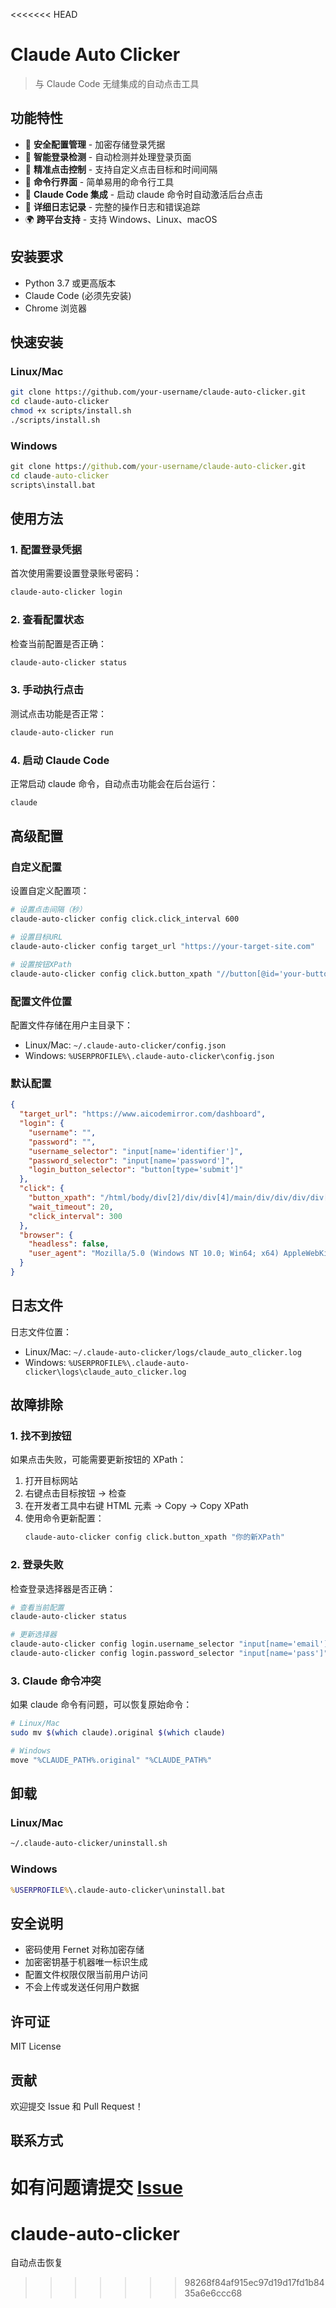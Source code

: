 <<<<<<< HEAD
# Claude Auto Clicker

> 与 Claude Code 无缝集成的自动点击工具

## 功能特性

- 🔐 **安全配置管理** - 加密存储登录凭据
- 🤖 **智能登录检测** - 自动检测并处理登录页面
- 🎯 **精准点击控制** - 支持自定义点击目标和时间间隔
- 🔧 **命令行界面** - 简单易用的命令行工具
- 🚀 **Claude Code 集成** - 启动 claude 命令时自动激活后台点击
- 📝 **详细日志记录** - 完整的操作日志和错误追踪
- 🌍 **跨平台支持** - 支持 Windows、Linux、macOS

## 安装要求

- Python 3.7 或更高版本
- Claude Code (必须先安装)
- Chrome 浏览器

## 快速安装

### Linux/Mac

```bash
git clone https://github.com/your-username/claude-auto-clicker.git
cd claude-auto-clicker
chmod +x scripts/install.sh
./scripts/install.sh
```

### Windows

```cmd
git clone https://github.com/your-username/claude-auto-clicker.git
cd claude-auto-clicker
scripts\install.bat
```

## 使用方法

### 1. 配置登录凭据

首次使用需要设置登录账号密码：

```bash
claude-auto-clicker login
```

### 2. 查看配置状态

检查当前配置是否正确：

```bash
claude-auto-clicker status
```

### 3. 手动执行点击

测试点击功能是否正常：

```bash
claude-auto-clicker run
```

### 4. 启动 Claude Code

正常启动 claude 命令，自动点击功能会在后台运行：

```bash
claude
```

## 高级配置

### 自定义配置

设置自定义配置项：

```bash
# 设置点击间隔（秒）
claude-auto-clicker config click.click_interval 600

# 设置目标URL
claude-auto-clicker config target_url "https://your-target-site.com"

# 设置按钮XPath
claude-auto-clicker config click.button_xpath "//button[@id='your-button']"
```

### 配置文件位置

配置文件存储在用户主目录下：
- Linux/Mac: `~/.claude-auto-clicker/config.json`
- Windows: `%USERPROFILE%\.claude-auto-clicker\config.json`

### 默认配置

```json
{
  "target_url": "https://www.aicodemirror.com/dashboard",
  "login": {
    "username": "",
    "password": "",
    "username_selector": "input[name='identifier']",
    "password_selector": "input[name='password']",
    "login_button_selector": "button[type='submit']"
  },
  "click": {
    "button_xpath": "/html/body/div[2]/div/div[4]/main/div/div/div/div[2]/div[2]/div[1]/div[2]/div/div[5]/button",
    "wait_timeout": 20,
    "click_interval": 300
  },
  "browser": {
    "headless": false,
    "user_agent": "Mozilla/5.0 (Windows NT 10.0; Win64; x64) AppleWebKit/537.36"
  }
}
```

## 日志文件

日志文件位置：
- Linux/Mac: `~/.claude-auto-clicker/logs/claude_auto_clicker.log`
- Windows: `%USERPROFILE%\.claude-auto-clicker\logs\claude_auto_clicker.log`

## 故障排除

### 1. 找不到按钮

如果点击失败，可能需要更新按钮的 XPath：

1. 打开目标网站
2. 右键点击目标按钮 → 检查
3. 在开发者工具中右键 HTML 元素 → Copy → Copy XPath
4. 使用命令更新配置：
   ```bash
   claude-auto-clicker config click.button_xpath "你的新XPath"
   ```

### 2. 登录失败

检查登录选择器是否正确：

```bash
# 查看当前配置
claude-auto-clicker status

# 更新选择器
claude-auto-clicker config login.username_selector "input[name='email']"
claude-auto-clicker config login.password_selector "input[name='pass']"
```

### 3. Claude 命令冲突

如果 claude 命令有问题，可以恢复原始命令：

```bash
# Linux/Mac
sudo mv $(which claude).original $(which claude)

# Windows
move "%CLAUDE_PATH%.original" "%CLAUDE_PATH%"
```

## 卸载

### Linux/Mac
```bash
~/.claude-auto-clicker/uninstall.sh
```

### Windows
```cmd
%USERPROFILE%\.claude-auto-clicker\uninstall.bat
```

## 安全说明

- 密码使用 Fernet 对称加密存储
- 加密密钥基于机器唯一标识生成
- 配置文件权限仅限当前用户访问
- 不会上传或发送任何用户数据

## 许可证

MIT License

## 贡献

欢迎提交 Issue 和 Pull Request！

## 联系方式

如有问题请提交 [Issue](https://github.com/your-username/claude-auto-clicker/issues)
=======
# claude-auto-clicker
自动点击恢复
>>>>>>> 98268f84af915ec97d19d17fd1b8435a6e6ccc68
